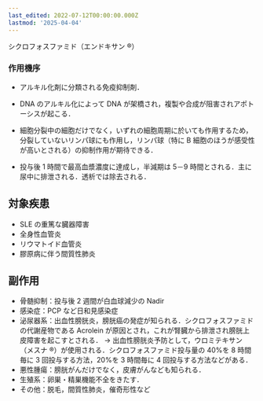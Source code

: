 ```yaml
---
last_edited: 2022-07-12T00:00:00.000Z
lastmod: '2025-04-04'
---
```






シクロフォスファミド（エンドキサン ®）

### 作用機序

- アルキル化剤に分類される免疫抑制剤．

- DNA のアルキル化によって DNA が架橋され，複製や合成が阻害されアポトーシスが起こる．

- 細胞分裂中の細胞だけでなく，いずれの細胞周期に於いても作用するため，分裂していないリンパ球にも作用し，リンパ球（特に B 細胞のほうが感受性が高いとされる）の抑制作用が期待できる．

- 投与後 1 時間で最高血漿濃度に達成し，半減期は 5－9 時間とされる．主に尿中に排泄される．透析では除去される．

## 対象疾患

- SLE の重篤な臓器障害
- 全身性血管炎
- リウマトイド血管炎
- 膠原病に伴う間質性肺炎

## 副作用

- 骨髄抑制：投与後 2 週間が白血球減少の Nadir
- 感染症：PCP など日和見感染症
- 泌尿器系：出血性膀胱炎，膀胱癌の発症が知られる．シクロフォスファミドの代謝産物である Acrolein が原因とされ，これが腎臓から排泄され膀胱上皮障害を起こすとされる．
  → 出血性膀胱炎予防として，ウロミテキサン（メスナ ®）が使用される．シクロフォスファミド投与量の 40%を 8 時間毎に 3 回投与する方法，20%を 3 時間毎に 4 回投与する方法などがある．
- 悪性腫瘍：膀胱がんだけでなく，皮膚がんなども知られる．
- 生殖系：卵巣・精巣機能不全をきたす．
- その他：脱毛，間質性肺炎，催奇形性など
